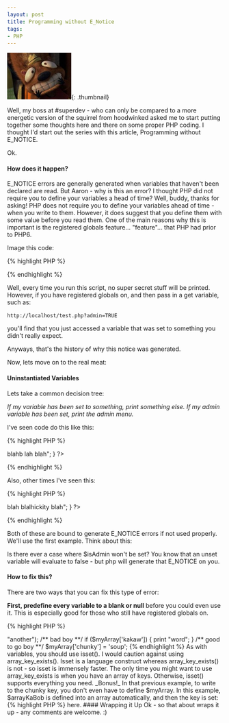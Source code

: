 ```yaml
---
layout: post
title: Programming without E_Notice
tags:
- PHP
---
```


[![#superdev boss](/uploads/2008/squirrel-150x109.jpg)](/uploads/2008/squirrel.jpg){: .thumbnail}

Well, my boss at #superdev - who can only be compared to a more energetic version of the squirrel from hoodwinked asked me to start putting together some thoughts here and there on some proper PHP coding.  I thought I'd start out the series with this article, Programming without E_NOTICE.

Ok.

#### How does it happen?

E_NOTICE errors are generally generated when variables that haven't been declared are read.  But Aaron - why is this an error?  I thought PHP did not require you to define your variables a head of time?  Well, buddy, thanks for asking!  PHP does not require you to define your variables ahead of time - when you write to them.  However, it does suggest that you define them with some value before you read them.  One of the main reasons why this is important is the registered globals feature... "feature"... that PHP had prior to PHP6.

Image this code:

{% highlight PHP %}
<?php
if ($admin) {
    print "super secret stuff";
}
?>
{% endhighlight %}

Well, every time you run this script, no super secret stuff will be printed.  However, if you have registered globals on, and then pass in a get variable, such as:

    http://localhost/test.php?admin=TRUE
    
you'll find that you just accessed a variable that was set to something you didn't really expect.

Anyways, that's the history of why this notice was generated.

Now, lets move on to the real meat:

#### Uninstantiated Variables

Lets take a common decision tree:

_If my variable has been set to something, print something else.  If my admin variable has been set, print the admin menu._

I've seen code do this like this:

{% highlight PHP %}
<?php
if ($isAdmin) {
    print "<div id='menu'>blahb lah blah</div>";
}
?>
{% endhighlight %}

Also, other times I've seen this:

{% highlight PHP %}
<?php
if (!$normalUser) {
    print "<div id='menu'>blah blalhickity blah</div>";
}
?>
{% endhighlight %}

Both of these are bound to generate E_NOTICE errors if not used properly.  We'll use the first example.  Think about this:

Is there ever a case where $isAdmin won't be set?  You know that an unset variable will evaluate to false - but php will generate that E_NOTICE on you.

#### How to fix this?

There are two ways that you can fix this type of error:

**First, predefine every variable to a blank or null** before you could even use it.  This is especially good for those who still have registered globals on.

{% highlight PHP %}
<?php

/** top of script **/
$isAdmin = FALSE;

/** some function that may or may not actually define $isAdmin to true or false **/
areTheyAdmin();

if ($isAdmin) {
    /** continues **/
{% endhighlight %}

Other suitable predefined values include: '', NULL, 0, array().

[![false positive](/uploads/2008/false_pos-150x100.jpg)](/uploads/2008/false_pos.jpg){: .thumbnail}

_One Caveat:_ Be careful with predefining your values, however, so that you don't use a legitimate value when not expecting it.  For example, if you assigned $locationOfString = 0 and then did a stristr(), you could legitimately get a 0 returned.  This might cause issues with your code that might be difficult to track down-such as false positives.

_If you're really lazy and don't like spending all those extra lines, here's a tip:_

{% highlight PHP %}
<?php
$a = '';
$b = '';
$c = '';
{% endhighlight %}

**OR**

{% highlight PHP %}
<?php
$a = $b = $c = '';
{% endhighlight %}

**The second style: using isset().**

Isset will return whether the variable is set to any value or not.  If it is not, it returns false, and then your if statement exits right away.  No calculation is done on an unset variable.  Example:

{% highlight PHP %}
<?php
areTheyAdmin();

if (isset($isAdmin) && $isAdmin) {
    /** continue some stuff here for admin dude **/
{% endhighlight %}

#### What else does this affect?

This also affects array keys that are unset.  You can view array keys the exact same as variables - you shouldn't read from an unset one - but you can write to one that doesn't exist yet.

{% highlight PHP %}
<?php

$myArray = array('something'=>"another");

/** bad boy **/
if ($myArray['kakaw']) {
    print "word";
}

/** good to go boy **/
$myArray['chunky'] = 'soup';
{% endhighlight %}


As with variables, you should use isset().  I would caution against using array_key_exists().  Isset is a language construct whereas array_key_exists() is not - so isset is immensely faster.  The only time you might want to use array_key_exists is when you have an array of keys.  Otherwise, isset() supports everything you need.

_Bonus!_  In that previous example, to write to the chunky key, you don't even have to define $myArray.  In this example, $arrayKaBob is defined into an array automatically, and then the key is set:

{% highlight PHP %}
<?php
$arrayKaBob['key master'] = 'gate keeper';
{% endhighlight %}

#### Well what if I just use the @?

Don't.  Seriously.  Look <a href="/2007/07/27/the-perils-of-the-at-in-php/">here</a>.

#### Wrapping it Up

Ok - so that about wraps it up - any comments are welcome. :)